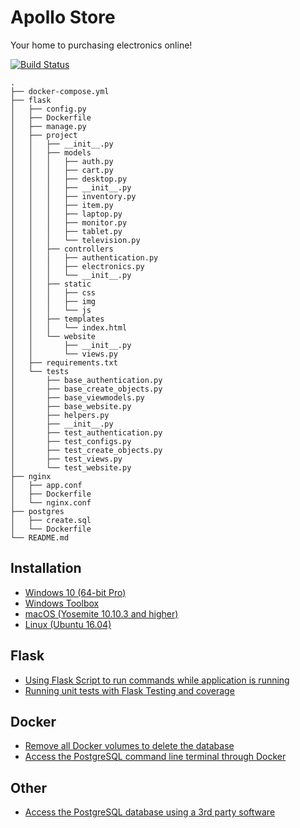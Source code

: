# Apollo Store
Your home to purchasing electronics online!

[![Build Status](https://travis-ci.com/Radu-Raicea/ApolloStore.svg?token=2ExxDcXbwqGBvJ5igREZ&branch=master)](https://travis-ci.com/Radu-Raicea/ApolloStore)


    .
    ├── docker-compose.yml
    ├── flask
    │   ├── config.py
    │   ├── Dockerfile
    │   ├── manage.py
    │   ├── project
    │   │   ├── __init__.py
    │   │   ├── models
    │   │   │   ├── auth.py
    │   │   │   ├── cart.py
    │   │   │   ├── desktop.py
    │   │   │   ├── __init__.py
    │   │   │   ├── inventory.py
    │   │   │   ├── item.py
    │   │   │   ├── laptop.py
    │   │   │   ├── monitor.py
    │   │   │   ├── tablet.py
    │   │   │   └── television.py
    │   │   ├── controllers
    │   │   │   ├── authentication.py
    │   │   │   ├── electronics.py
    │   │   │   └── __init__.py
    │   │   ├── static
    │   │   │   ├── css
    │   │   │   ├── img
    │   │   │   └── js
    │   │   ├── templates
    │   │   │   └── index.html
    │   │   └── website
    │   │       ├── __init__.py
    │   │       └── views.py
    │   ├── requirements.txt
    │   └── tests
    │       ├── base_authentication.py
    │       ├── base_create_objects.py
    │       ├── base_viewmodels.py
    │       ├── base_website.py
    │       ├── helpers.py
    │       ├── __init__.py
    │       ├── test_authentication.py
    │       ├── test_configs.py
    │       ├── test_create_objects.py
    │       ├── test_views.py
    │       └── test_website.py
    ├── nginx
    │   ├── app.conf
    │   ├── Dockerfile
    │   └── nginx.conf
    ├── postgres
    │   ├── create.sql
    │   └── Dockerfile
    └── README.md


## Installation
* [Windows 10 (64-bit Pro)](https://github.com/Radu-Raicea/ApolloStore/wiki/%5BInstallation%5D-Windows-10-Instructions-(64-bit-Pro))
* [Windows Toolbox](https://github.com/Radu-Raicea/ApolloStore/wiki/%5BInstallation%5D-Windows-Instructions-(Toolbox))
* [macOS (Yosemite 10.10.3 and higher)](https://github.com/Radu-Raicea/ApolloStore/wiki/%5BInstallation%5D-macOS-Instructions-(Yosemite-10.10.3-and-higher))
* [Linux (Ubuntu 16.04)](https://github.com/Radu-Raicea/ApolloStore/wiki/%5BInstallation%5D-Linux-Instructions-(Ubuntu-16.04))

## Flask
* [Using Flask Script to run commands while application is running](https://github.com/Radu-Raicea/ApolloStore/wiki/%5BFlask%5D-Using-Flask-Script-to-run-commands-while-the-application-is-running)
* [Running unit tests with Flask Testing and coverage](https://github.com/Radu-Raicea/ApolloStore/wiki/%5BFlask%5D-Running-unit-tests-with-Flask-Testing-and-coverage)

## Docker
* [Remove all Docker volumes to delete the database](https://github.com/Radu-Raicea/ApolloStore/wiki/%5BDocker%5D-Remove-all-Docker-volumes-to-delete-the-database)
* [Access the PostgreSQL command line terminal through Docker](https://github.com/Radu-Raicea/ApolloStore/wiki/%5BDocker%5D-Access-the-PostgreSQL-command-line-terminal-through-Docker)

## Other
* [Access the PostgreSQL database using a 3rd party software](https://github.com/Radu-Raicea/ApolloStore/wiki/%5BOther%5D-Access-the-PostgreSQL-database-using-a-3rd-party-software)